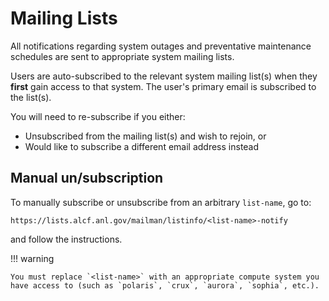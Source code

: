 # Mailing Lists

All notifications regarding system outages and preventative maintenance schedules are sent to appropriate system mailing lists. 

Users are auto-subscribed to the relevant system mailing list(s) when they **first** gain access to that system. The user's primary email is subscribed to the list(s).

You will need to re-subscribe if you either:

- Unsubscribed from the mailing list(s) and wish to rejoin, or
- Would like to subscribe a different email address instead

## Manual un/subscription

To manually subscribe or unsubscribe from an arbitrary `list-name`, go to:
```text
https://lists.alcf.anl.gov/mailman/listinfo/<list-name>-notify 
```
and follow the instructions. 

!!! warning

    You must replace `<list-name>` with an appropriate compute system you have access to (such as `polaris`, `crux`, `aurora`, `sophia`, etc.).


